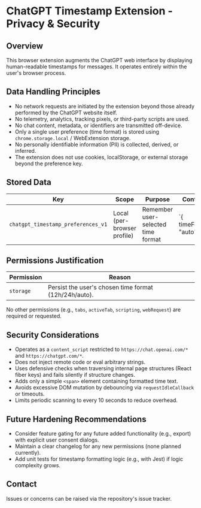 # ChatGPT Timestamp Extension - Privacy & Security

## Overview
This browser extension augments the ChatGPT web interface by displaying human-readable timestamps for messages. It operates entirely within the user's browser process.

## Data Handling Principles
- No network requests are initiated by the extension beyond those already performed by the ChatGPT website itself.
- No telemetry, analytics, tracking pixels, or third-party scripts are used.
- No chat content, metadata, or identifiers are transmitted off-device.
- Only a single user preference (time format) is stored using `chrome.storage.local` / WebExtension storage.
- No personally identifiable information (PII) is collected, derived, or inferred.
- The extension does not use cookies, localStorage, or external storage beyond the preference key.

## Stored Data
| Key | Scope | Purpose | Contents |
| --- | ----- | ------- | -------- |
| `chatgpt_timestamp_preferences_v1` | Local (per-browser profile) | Remember user-selected time format | `{ timeFormat: "auto" | "12h" | "24h" }` |

## Permissions Justification
| Permission | Reason |
| ---------- | ------ |
| `storage` | Persist the user's chosen time format (12h/24h/auto). |

No other permissions (e.g., `tabs`, `activeTab`, `scripting`, `webRequest`) are required or requested.

## Security Considerations
- Operates as a `content_script` restricted to `https://chat.openai.com/*` and `https://chatgpt.com/*`.
- Does not inject remote code or eval arbitrary strings.
- Uses defensive checks when traversing internal page structures (React fiber keys) and fails silently if structure changes.
- Adds only a simple `<span>` element containing formatted time text.
- Avoids excessive DOM mutation by debouncing via `requestIdleCallback` or timeouts.
- Limits periodic scanning to every 10 seconds to reduce overhead.

## Future Hardening Recommendations
- Consider feature gating for any future added functionality (e.g., export) with explicit user consent dialogs.
- Maintain a clear changelog for any new permissions (none planned currently).
- Add unit tests for timestamp formatting logic (e.g., with Jest) if logic complexity grows.

## Contact
Issues or concerns can be raised via the repository's issue tracker.
